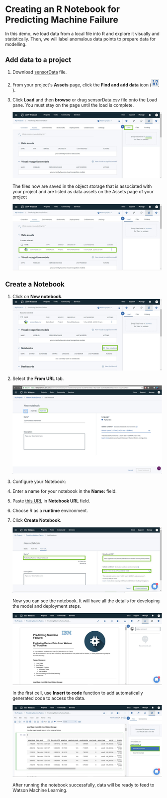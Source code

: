 # Creating an R Notebook for Predicting Machine Failure

In this demo, we load data from a local file into R and explore it visually and statistically. Then, we will label anomalous data points to prepare data for modelling.

## Add data to a project

1. Download [sensorData](https://github.com/xnorax/watson-studio-journey/blob/master/data/sensorData.csv) file.

2. From your project's **Assets** page, click the **Find and add data** icon (![icon](https://github.com/xnorax/watson-studio-journey/blob/master/imgs/find_data_icon.png?raw=true)).

3. Click **Load** and then **browse** or drag sensorData.csv file onto the Load pane. You must stay on the page until the load is complete.

    ![2](https://github.com/xnorax/watson-studio-journey/blob/master/01-PredictiveMaintenanceNotebook/imgs/2.jpg?raw=true)

    The files now are saved in the object storage that is associated with your project and are listed as data assets on the Assets page of your project

    ![3](https://github.com/xnorax/watson-studio-journey/blob/master/01-PredictiveMaintenanceNotebook/imgs/3.jpg?raw=true)

## Create a Notebook
1. Click on **New notebook**.  
![4](https://github.com/xnorax/watson-studio-journey/blob/master/01-PredictiveMaintenanceNotebook/imgs/4.jpg?raw=true)

2. Select the **From URL** tab.

    ![5](https://github.com/xnorax/watson-studio-journey/blob/master/01-PredictiveMaintenanceNotebook/imgs/5.jpg?raw=true)

3. Configure your Notebook:
  1. Enter a name for your notebook in the **Name:** field.
  2. Paste [this URL](https://github.com/xnorax/watson-studio-journey/blob/master/01-PredictiveMaintenanceNotebook//PredictiveMaintenance.ipynb) in **Notebook URL** field.
  3. Choose R as a **runtime** environment.
  4. Click **Create Notebook**.

      ![6](https://github.com/xnorax/watson-studio-journey/blob/master/01-PredictiveMaintenanceNotebook/imgs/6.jpg?raw=true)

      Now you can see the notebook. It will have all the details for developing the model and deployment steps.  

      ![7](https://github.com/xnorax/watson-studio-journey/blob/master/01-PredictiveMaintenanceNotebook/imgs/7.jpg?raw=true)

      In the first cell, use **Insert to code** function to add automatically generated code to access the data.

      ![8](https://github.com/xnorax/watson-studio-journey/blob/master/01-PredictiveMaintenanceNotebook/imgs/8.jpg?raw=true)

      After running the notebook successfully, data will be ready to feed to Watson Machine Learning.
